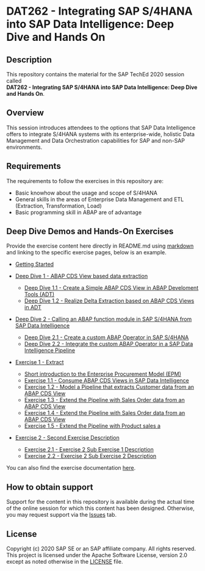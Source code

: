 # DAT262 - Integrating SAP S/4HANA into SAP Data Intelligence: Deep Dive and Hands On

## Description

This repository contains the material for the SAP TechEd 2020 session called<br>
**DAT262 - Integrating SAP S/4HANA into SAP Data Intelligence: Deep Dive and Hands On**.

## Overview

This session introduces attendees to the options that SAP Data Intelligence offers to integrate S/4HANA systems with its enterprise-wide, holistic Data Management and Data Orchestration capabilities for SAP and non-SAP environments.

## Requirements

The requirements to follow the exercises in this repository are:
- Basic knowhow about the usage and scope of S/4HANA 
- General skills in the areas of Enterprise Data Management and ETL (Extraction, Transformation, Load)
- Basic programming skill in ABAP are of advantage

## Deep Dive Demos and Hands-On Exercises

Provide the exercise content here directly in README.md using [markdown](https://guides.github.com/features/mastering-markdown/) and linking to the specific exercise pages, below is an example.

- [Getting Started](exercises/ex0/)

- [Deep Dive 1 - ABAP CDS View based data extraction](exercises/dd01/)
    - [Deep Dive 1.1 - Create a Simple ABAP CDS View in ABAP Develoment Tools (ADT)](exercises/dd1#exercise-11-sub-exercise-1-description)
    - [Deep Dive 1.2 - Realize Delta Extraction based on ABAP CDS Views in ADT](exercises/dd1#exercise-12-sub-exercise-2-description)
- [Deep Dive 2 - Calling an ABAP function module in SAP S/4HANA from SAP Data Intelligence](exercises/dd01/)
    - [Deep Dive 2.1 - Create a custom ABAP Operator in SAP S/4HANA](exercises/dd2#exercise-21-sub-exercise-1-description)
    - [Deep Dive 2.2 - Integrate the custom ABAP Operator in a SAP Data Intelligence Pipeline](exercises/dd2#exercise-22-sub-exercise-2-description)
    
- [Exercise 1 - Extract ](exercises/ex2/)
    - [Short introduction to the Enterprise Procurement Model (EPM)](exercises/ex2/)
    - [Exercise 1.1 - Consume ABAP CDS Views in SAP Data Intelligence](exercises/ex2#exercise-21-sub-exercise-1-description)
    - [Exercise 1.2 - Model a Pipeline that extracts Customer data from an ABAP CDS View](exercises/ex2#exercise-22-sub-exercise-2-description)
    - [Exercise 1.3 - Extend the Pipeline with Sales Order data from an ABAP CDS View](exercises/ex2#exercise-22-sub-exercise-2-description)
    - [Exercise 1.4 - Extend the Pipeline with Sales Order data from an ABAP CDS View](exercises/ex2#exercise-22-sub-exercise-2-description)
    - [Exercise 1.5 - Extend the Pipeline with Product sales a](exercises/ex2#exercise-22-sub-exercise-2-description)
- [Exercise 2 - Second Exercise Description](exercises/ex2/)
    - [Exercise 2.1 - Exercise 2 Sub Exercise 1 Description](exercises/ex2#exercise-21-sub-exercise-1-description)
    - [Exercise 2.2 - Exercise 2 Sub Exercise 2 Description](exercises/ex2#exercise-22-sub-exercise-2-description)


You can also find the exercise documentation [here](exercises/myPDFDoc.pdf).
    


## How to obtain support

Support for the content in this repository is available during the actual time of the online session for which this content has been designed. Otherwise, you may request support via the [Issues](../../issues) tab.

## License
Copyright (c) 2020 SAP SE or an SAP affiliate company. All rights reserved. This project is licensed under the Apache Software License, version 2.0 except as noted otherwise in the [LICENSE](LICENSES/Apache-2.0.txt) file.
